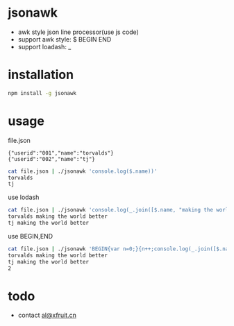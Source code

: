 # jsonawk

- awk style json line processor(use js code)
- support awk style: $ BEGIN END
- support loadash: _

# installation
```sh
npm install -g jsonawk
```

# usage
file.json
```
{"userid":"001","name":"torvalds"}
{"userid":"002","name":"tj"}
```

```sh
cat file.json | ./jsonawk 'console.log($.name))'
torvalds
tj
```


use lodash
```sh
cat file.json | ./jsonawk 'console.log(_.join([$.name, "making the world better"], " "))'
torvalds making the world better
tj making the world better
```

use BEGIN,END
```sh
cat file.json | ./jsonawk 'BEGIN{var n=0;}{n++;console.log(_.join([$.name, "making the world better"], " "))  }END{console.log(n)}' 
torvalds making the world better
tj making the world better
2
```
# todo
- contact al@xfruit.cn

